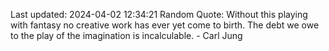 Last updated: 2024-04-02 12:34:21
Random Quote: Without this playing with fantasy no creative work has ever yet come to birth. The debt we owe to the play of the imagination is incalculable. - Carl Jung